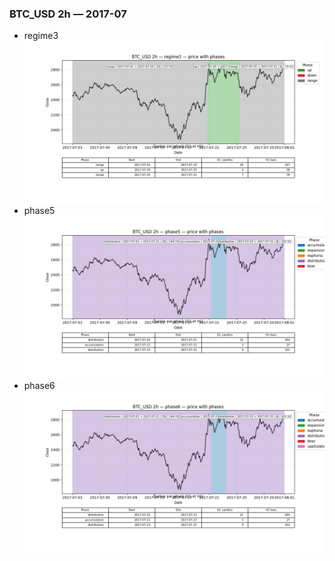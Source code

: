 ### BTC_USD 2h — 2017-07

- regime3
![BTC_USD_2h_regime3_2017-07_phase_price.png](outputs/fourier/phase_monthly/BTC_USD/2h/2017/2017-07/BTC_USD_2h_regime3_2017-07_phase_price.png)
- phase5
![BTC_USD_2h_phase5_2017-07_phase_price.png](outputs/fourier/phase_monthly/BTC_USD/2h/2017/2017-07/BTC_USD_2h_phase5_2017-07_phase_price.png)
- phase6
![BTC_USD_2h_phase6_2017-07_phase_price.png](outputs/fourier/phase_monthly/BTC_USD/2h/2017/2017-07/BTC_USD_2h_phase6_2017-07_phase_price.png)